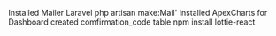Installed Mailer Laravel
php artisan make:Mail'
Installed ApexCharts for Dashboard
created comfirmation_code table
npm install lottie-react

